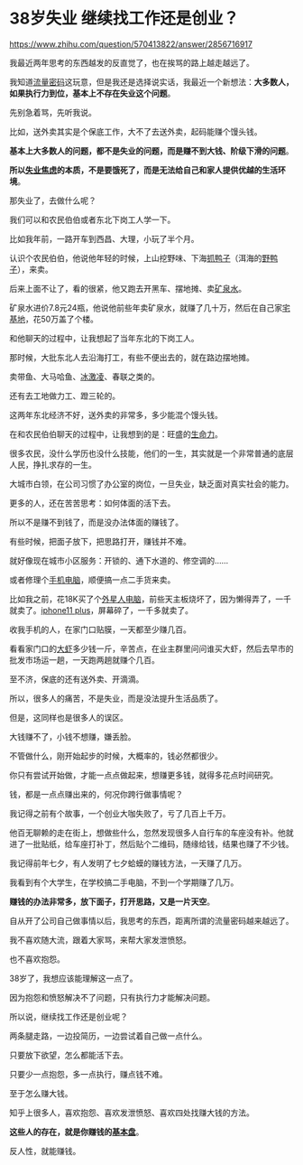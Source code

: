 # 38岁失业 继续找工作还是创业？

https://www.zhihu.com/question/570413822/answer/2856716917

我最近两年思考的东西越发的反直觉了，也在挨骂的路上越走越远了。

我知道[流量密码](https://www.zhihu.com/search?q=%E6%B5%81%E9%87%8F%E5%AF%86%E7%A0%81&search_source=Entity&hybrid_search_source=Entity&hybrid_search_extra=%7B%22sourceType%22%3A%22answer%22%2C%22sourceId%22%3A2856716917%7D)这玩意，但是我还是选择说实话，我最近一个新想法：**大多数人，如果执行力到位，基本上不存在失业这个问题**。

  

先别急着骂，先听我说。

比如，送外卖其实是个保底工作，大不了去送外卖，起码能赚个馒头钱。

**基本上大多数人的问题，都不是失业的问题，而是赚不到大钱、阶级下滑的问题**。

**所以[失业焦虑](https://www.zhihu.com/search?q=%E5%A4%B1%E4%B8%9A%E7%84%A6%E8%99%91&search_source=Entity&hybrid_search_source=Entity&hybrid_search_extra=%7B%22sourceType%22%3A%22answer%22%2C%22sourceId%22%3A2856716917%7D)的本质，不是要饿死了，而是无法给自己和家人提供优越的生活环境**。

  

那失业了，去做什么呢？

我们可以和农民伯伯或者东北下岗工人学一下。

比如我年前，一路开车到西昌、大理，小玩了半个月。

认识个农民伯伯，他说他年轻的时候，上山挖野味、下海[抓鸭子](https://www.zhihu.com/search?q=%E6%8A%93%E9%B8%AD%E5%AD%90&search_source=Entity&hybrid_search_source=Entity&hybrid_search_extra=%7B%22sourceType%22%3A%22answer%22%2C%22sourceId%22%3A2856716917%7D)（洱海的[野鸭子](https://www.zhihu.com/search?q=%E9%87%8E%E9%B8%AD%E5%AD%90&search_source=Entity&hybrid_search_source=Entity&hybrid_search_extra=%7B%22sourceType%22%3A%22answer%22%2C%22sourceId%22%3A2856716917%7D)），来卖。

后来上面不让了，看的很紧，他又跑去开黑车、摆地摊、卖[矿泉水](https://www.zhihu.com/search?q=%E7%9F%BF%E6%B3%89%E6%B0%B4&search_source=Entity&hybrid_search_source=Entity&hybrid_search_extra=%7B%22sourceType%22%3A%22answer%22%2C%22sourceId%22%3A2856716917%7D)。

矿泉水进价7.8元24瓶，他说他前些年卖矿泉水，就赚了几十万，然后在自己家[宅基地](https://www.zhihu.com/search?q=%E5%AE%85%E5%9F%BA%E5%9C%B0&search_source=Entity&hybrid_search_source=Entity&hybrid_search_extra=%7B%22sourceType%22%3A%22answer%22%2C%22sourceId%22%3A2856716917%7D)，花50万盖了个楼。

  

和他聊天的过程中，让我想起了当年东北的下岗工人。

那时候，大批东北人去沿海打工，有些不便出去的，就在路边摆地摊。

卖带鱼、大马哈鱼、[冰激凌](https://www.zhihu.com/search?q=%E5%86%B0%E6%BF%80%E5%87%8C&search_source=Entity&hybrid_search_source=Entity&hybrid_search_extra=%7B%22sourceType%22%3A%22answer%22%2C%22sourceId%22%3A2856716917%7D)、春联之类的。

还有去工地做力工、蹬三轮的。

这两年东北经济不好，送外卖的非常多，多少能混个馒头钱。

  

在和农民伯伯聊天的过程中，让我想到的是：旺盛的[生命力](https://www.zhihu.com/search?q=%E7%94%9F%E5%91%BD%E5%8A%9B&search_source=Entity&hybrid_search_source=Entity&hybrid_search_extra=%7B%22sourceType%22%3A%22answer%22%2C%22sourceId%22%3A2856716917%7D)。

很多农民，没什么学历也没什么技能，他们的一生，其实就是一个非常普通的底层人民，挣扎求存的一生。

大城市白领，在公司习惯了办公室的岗位，一旦失业，缺乏面对真实社会的能力。

更多的人，还在苦苦思考：如何体面的活下去。

所以不是赚不到钱了，而是没办法体面的赚钱了。

  

有些时候，把面子放下，把思路打开，赚钱并不难。

就好像现在城市小区服务：开锁的、通下水道的、修空调的……

或者修理个[手机电脑](https://www.zhihu.com/search?q=%E6%89%8B%E6%9C%BA%E7%94%B5%E8%84%91&search_source=Entity&hybrid_search_source=Entity&hybrid_search_extra=%7B%22sourceType%22%3A%22answer%22%2C%22sourceId%22%3A2856716917%7D)，顺便搞一点二手货来卖。

比如我之前，花18K买了个[外星人电脑](https://www.zhihu.com/search?q=%E5%A4%96%E6%98%9F%E4%BA%BA%E7%94%B5%E8%84%91&search_source=Entity&hybrid_search_source=Entity&hybrid_search_extra=%7B%22sourceType%22%3A%22answer%22%2C%22sourceId%22%3A2856716917%7D)，前些天主板烧坏了，因为懒得弄了，一千就卖了。[iphone11 plus](https://www.zhihu.com/search?q=iphone11%20plus&search_source=Entity&hybrid_search_source=Entity&hybrid_search_extra=%7B%22sourceType%22%3A%22answer%22%2C%22sourceId%22%3A2856716917%7D)，屏幕碎了，一千多就卖了。

收我手机的人，在家门口贴膜，一天都至少赚几百。

看看家门口的[大虾](https://www.zhihu.com/search?q=%E5%A4%A7%E8%99%BE&search_source=Entity&hybrid_search_source=Entity&hybrid_search_extra=%7B%22sourceType%22%3A%22answer%22%2C%22sourceId%22%3A2856716917%7D)多少钱一斤，辛苦点，在业主群里问问谁买大虾，然后去早市的批发市场运一趟，一天跑两趟就赚个几百。

至不济，保底的还有送外卖、开滴滴。

  

所以，很多人的痛苦，不是失业，而是没法提升生活品质了。

  

但是，这同样也是很多人的误区。

大钱赚不了，小钱不想赚，嫌丢脸。

不管做什么，刚开始起步的时候，大概率的，钱必然都很少。

你只有尝试开始做，才能一点点做起来，想赚更多钱，就得多花点时间研究。

钱，都是一点点赚出来的，何况你跨行做事情呢？

我记得之前有个故事，一个创业大咖失败了，亏了几百上千万。

他百无聊赖的走在街上，想做些什么，忽然发现很多人自行车的车座没有补。他就进了一批贴纸，给车座打补丁，然后贴个二维码，随缘给钱，结果也赚了不少钱。

我记得前年七夕，有人发明了七夕蛤蟆的赚钱方法，一天赚了几万。

我看到有个大学生，在学校搞二手电脑，不到一个学期赚了几万。

**赚钱的办法非常多，放下面子，打开思路，又是一片天空**。

  

自从开了公司自己做事情以后，我思考的东西，距离所谓的流量密码越来越远了。

我不喜欢随大流，跟着大家骂，来帮大家发泄愤怒。

也不喜欢抱怨。

38岁了，我想应该能理解这一点了。

因为抱怨和愤怒解决不了问题，只有执行力才能解决问题。

  

所以说，继续找工作还是创业呢？

两条腿走路，一边投简历，一边尝试着自己做一点什么。

只要放下欲望，怎么都能活下去。

只要少一点抱怨，多一点执行，赚点钱不难。

  

至于怎么赚大钱。

知乎上很多人，喜欢抱怨、喜欢发泄愤怒、喜欢四处找赚大钱的方法。

**这些人的存在，就是你赚钱的[基本盘](https://www.zhihu.com/search?q=%E5%9F%BA%E6%9C%AC%E7%9B%98&search_source=Entity&hybrid_search_source=Entity&hybrid_search_extra=%7B%22sourceType%22%3A%22answer%22%2C%22sourceId%22%3A2856716917%7D)**。

反人性，就能赚钱。